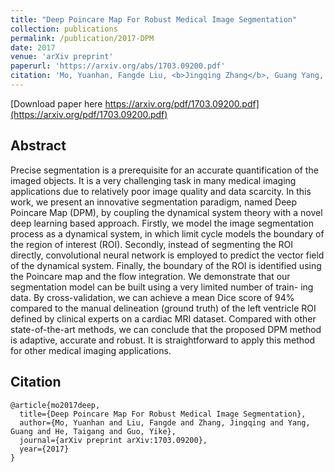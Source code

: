 ```yaml
---
title: "Deep Poincare Map For Robust Medical Image Segmentation"
collection: publications
permalink: /publication/2017-DPM
date: 2017
venue: 'arXiv preprint'
paperurl: 'https://arxiv.org/abs/1703.09200.pdf'
citation: 'Mo, Yuanhan, Fangde Liu, <b>Jingqing Zhang</b>, Guang Yang, Taigang He, and Yike Guo. "Deep Poincare Map For Robust Medical Image Segmentation." arXiv preprint arXiv:1703.09200 (2017).'
---
```


[Download paper here https://arxiv.org/pdf/1703.09200.pdf](https://arxiv.org/pdf/1703.09200.pdf)

## Abstract
Precise segmentation is a prerequisite for an accurate quantification of the imaged objects. It is a very challenging task in many medical imaging applications due to relatively poor image quality and data scarcity. In this work, we present an innovative segmentation paradigm, named Deep Poincare Map (DPM), by coupling the dynamical system theory with a novel deep learning based approach. Firstly, we model the image segmentation process as a dynamical system, in which limit cycle models the boundary of the region of interest (ROI). Secondly, instead of segmenting the ROI directly, convolutional neural network is employed to predict the vector field of the dynamical system. Finally, the boundary of the ROI is identified using the Poincare map and the flow integration. We demonstrate that our segmentation model can be built using a very limited number of train- ing data. By cross-validation, we can achieve a mean Dice score of 94% compared to the manual delineation (ground truth) of the left ventricle ROI defined by clinical experts on a cardiac MRI dataset. Compared with other state-of-the-art methods, we can conclude that the proposed DPM method is adaptive, accurate and robust. It is straightforward to apply this method for other medical imaging applications.

## Citation
```
@article{mo2017deep,
  title={Deep Poincare Map For Robust Medical Image Segmentation},
  author={Mo, Yuanhan and Liu, Fangde and Zhang, Jingqing and Yang, Guang and He, Taigang and Guo, Yike},
  journal={arXiv preprint arXiv:1703.09200},
  year={2017}
}
```
